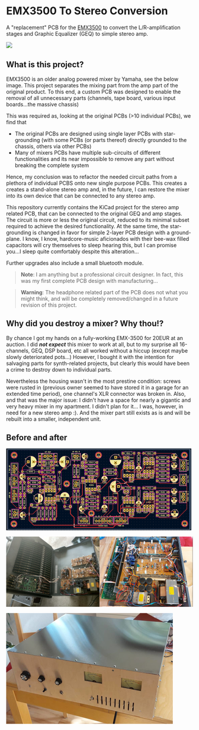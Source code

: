 # EMX3500 To Stereo Conversion

A "replacement" PCB for the [EMX3500](https://de.yamaha.com/files/download/other_assets/1/324571/EMX3500G.pdf) to convert the L/R-amplification stages and Graphic Equalizer (GEQ) to simple stereo amp.

![](/assets/soldered.png)


## What is this project?
EMX3500 is an older analog powered mixer by Yamaha, see the below image.
This project separates the mixing part from the amp part of the original product.
To this end, a custom PCB was designed to enable the removal of all unnecessary parts (channels, tape board, various input boards...the massive chassis)

This was required as, looking at the original PCBs (>10 individual PCBs), we find that
* The original PCBs are designed using single layer PCBs with star-grounding (with some PCBs (or parts thereof) directly grounded to the chassis, others via other PCBs)
* Many of mixers PCBs have multiple sub-circuits of different functionalities and its near impossible to remove any part without breaking the complete system

Hence, my conclusion was to refactor the needed circuit paths from a plethora of individual PCBS onto new single purpose PCBs.
This creates a creates a stand-alone stereo amp and, in the future, I can restore the mixer into its own device that can be connected to any stereo amp.

This repository currently contains the KiCad project for the stereo amp related PCB, that can be connected to the original GEQ and amp stages.
The circuit is more or less the original circuit, reduced to its minimal subset required to achieve the desired functionality.
At the same time, the star-grounding is changed in favor for simple 2-layer PCB design with a ground-plane.
I know, I know, hardcore-music aficionados with their bee-wax filled capacitors will cry themselves to sleep hearing this, but I can promise you...I sleep quite comfortably despite this alteration...

Further upgrades also include a small bluetooth module.


> **Note**:
> I am anything but a professional circuit designer. In fact, this was my first complete PCB design with manufacturing...

> **Warning**:
> The headphone related part of the PCB does not what you might think, and will be completely removed/changed in a future revision of this project.


## Why did you destroy a mixer? Why thou!?
By chance I got my hands on a fully-working EMX-3500 for 20EUR at an auction.
I did ***not expect*** this mixer to work at all, but to my surprise all 16-channels, GEQ, DSP board, etc all worked without a hiccup (except maybe slowly deteriorated pots...)
However, I bought it with the intention for salvaging parts for synth-related projects, but clearly this would have been a crime to destroy down to individual parts.

Nevertheless the housing wasn't in the most prestine condition: screws were rusted in (previous owner seemed to have stored it in a garage for an extended time period), one channel's XLR connector was broken in.
Also, and that was the major issue: I didn't have a space for nearly a gigantic and very heavy mixer in my apartment. I didn't plan for it... I was, however, in need for a new stereo amp :).
And the mixer part still exists as is and will be rebuilt into a smaller, independent unit.

## Before and after

![](/assets/pcb.png)

![](/assets/open_combined.jpg)

![](/assets/finished.jpg)